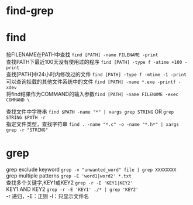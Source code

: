 find-grep
========================
# find
按FILENAME在PATH中查找 `find [PATH] -name FILENAME -print`  
查找PATH下最近100天没有使用过的程序 `find [PATH] -type f -atime +100 -print`  
查找[PATH]中24小时内修改过的文件 `find [PATH] -type f -mtime -1 -print`  
可以查询挂载的其他文件系统中的文件 `find [PATH] -name *.exe -printf -xdev`  
将find结果作为COMMAND的输入参数`find [PATH] -name FILENAME -exec COMMAND \`  

查找文件中字符串 `find $PATH -name "*" | xargs grep STRING`  OR `grep STRING $PATH -r`  
指定文件类型，查找字符串 `find . -name "*.c" -o -name "*.h*" | xargs grep -r "STRING"`  

# grep
grep exclude keyword `grep -v "unwanted_word" file | grep XXXXXXXX`  
grep multiple patterns `grep -E 'word1|word2' *.txt`  
查找多个关键字,KEY1或KEY2 `grep -r -E 'KEY1|KEY2'`  
KEY1 AND KEY2 `grep -r -E 'KEY1' ./* | grep 'KEY2'`  
-r 递归，-E：正则  -l：只显示文件名




